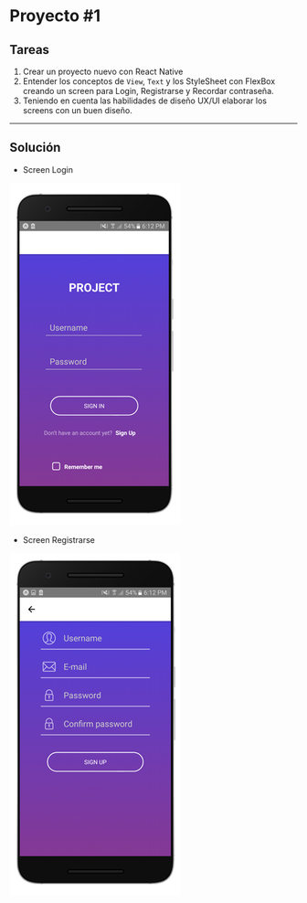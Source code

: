# Proyecto #1
## Tareas

1. Crear un proyecto nuevo con React Native
2. Entender los conceptos de `View`, `Text` y los 
StyleSheet con FlexBox creando un screen para Login,
Registrarse y Recordar contraseña.
3. Teniendo en cuenta las habilidades de diseño UX/UI
elaborar los screens con un buen diseño.

---

## Solución

- Screen Login


![Login Screen](./assets/LoginMockup.png "Login Screen")

- Screen Registrarse


![Register Screen](./assets/RegisterMockup.png "Register Screen")